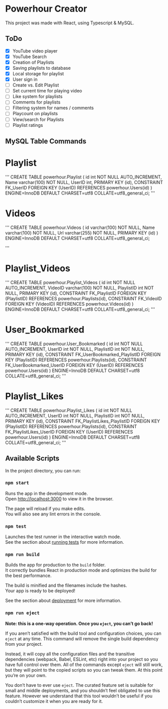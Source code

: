 # Powerhour Creator

This project was made with React, using Typescript & MySQL.

## ToDo

- [x] YouTube video player
- [x] YouTube Search
- [x] Creation of Playlists
- [x] Saving playlists to database
- [x] Local storage for playlist
- [x] User sign in
- [ ] Create vs. Edit Playlist
- [ ] Set current time for playing video
- [ ] Like system for playlists
- [ ] Comments for playlists
- [ ] Filtering system for names / comments
- [ ] Playcount on playlists
- [ ] View/search for Playlists
- [ ] Playlist ratings

## MySQL Table Commands

# Playlist
'''
CREATE TABLE powerhour.Playlist (
id int NOT NULL AUTO_INCREMENT,
Name varchar(100) NOT NULL,
UserID int,
PRIMARY KEY (id),
CONSTRAINT FK_UserID FOREIGN KEY (UserID)
REFERENCES powerhour.Users(id)
)
ENGINE=InnoDB
DEFAULT CHARSET=utf8
COLLATE=utf8_general_ci;
'''

# Videos
'''
CREATE TABLE powerhour.Videos (
id varchar(100) NOT NULL,
Name varchar(100) NOT NULL,
Url varchar(255) NOT NULL,
PRIMARY KEY (id)
)
ENGINE=InnoDB
DEFAULT CHARSET=utf8
COLLATE=utf8_general_ci;

'''

# Playlist_Videos
'''
CREATE TABLE powerhour.Playlist_Videos (
id int NOT NULL AUTO_INCREMENT,
VideoID varchar(100) NOT NULL,
PlaylistID int NOT NULL,
PRIMARY KEY (id),
CONSTRAINT FK_PlaylistID FOREIGN KEY (PlaylistID)
REFERENCES powerhour.Playlists(id),
CONSTRAINT FK_VideoID FOREIGN KEY (VideoID)
REFERENCES powerhour.Videos(id)
)
ENGINE=InnoDB
DEFAULT CHARSET=utf8
COLLATE=utf8_general_ci;
'''

# User_Bookmarked
'''
CREATE TABLE powerhour.User_Bookmarked (
id int NOT NULL AUTO_INCREMENT,
UserID int NOT NULL,
PlaylistID int NOT NULL,
PRIMARY KEY (id),
CONSTRAINT FK_UserBookmarked_PlaylistID FOREIGN KEY (PlaylistID)
REFERENCES powerhour.Playlists(id),
CONSTRAINT FK_UserBookmarked_UserID FOREIGN KEY (UserID)
REFERENCES powerhour.Users(id)
)
ENGINE=InnoDB
DEFAULT CHARSET=utf8
COLLATE=utf8_general_ci;
'''

# Playlist_Likes
'''
CREATE TABLE powerhour.Playlist_Likes (
id int NOT NULL AUTO_INCREMENT,
UserID int NOT NULL,
PlaylistID int NOT NULL,
PRIMARY KEY (id),
CONSTRAINT FK_PlaylistLikes_PlaylistID FOREIGN KEY (PlaylistID)
REFERENCES powerhour.Playlists(id),
CONSTRAINT FK_PlaylistLikes_UserID FOREIGN KEY (UserID)
REFERENCES powerhour.Users(id)
)
ENGINE=InnoDB
DEFAULT CHARSET=utf8
COLLATE=utf8_general_ci;
'''

## Available Scripts

In the project directory, you can run:

### `npm start`

Runs the app in the development mode.\
Open [http://localhost:3000](http://localhost:3000) to view it in the browser.

The page will reload if you make edits.\
You will also see any lint errors in the console.

### `npm test`

Launches the test runner in the interactive watch mode.\
See the section about [running tests](https://facebook.github.io/create-react-app/docs/running-tests) for more information.

### `npm run build`

Builds the app for production to the `build` folder.\
It correctly bundles React in production mode and optimizes the build for the best performance.

The build is minified and the filenames include the hashes.\
Your app is ready to be deployed!

See the section about [deployment](https://facebook.github.io/create-react-app/docs/deployment) for more information.

### `npm run eject`

**Note: this is a one-way operation. Once you `eject`, you can’t go back!**

If you aren’t satisfied with the build tool and configuration choices, you can `eject` at any time. This command will remove the single build dependency from your project.

Instead, it will copy all the configuration files and the transitive dependencies (webpack, Babel, ESLint, etc) right into your project so you have full control over them. All of the commands except `eject` will still work, but they will point to the copied scripts so you can tweak them. At this point you’re on your own.

You don’t have to ever use `eject`. The curated feature set is suitable for small and middle deployments, and you shouldn’t feel obligated to use this feature. However we understand that this tool wouldn’t be useful if you couldn’t customize it when you are ready for it.
